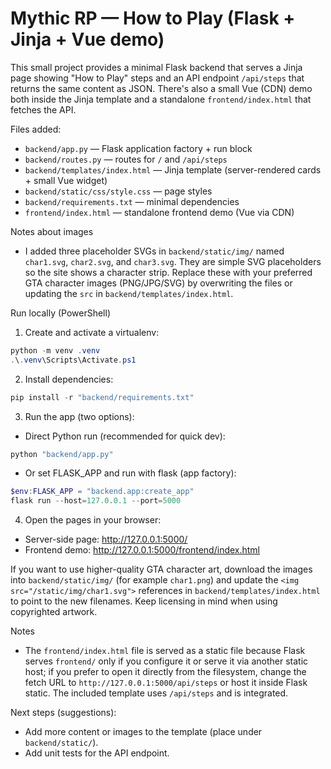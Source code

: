 # Mythic RP — How to Play (Flask + Jinja + Vue demo)

This small project provides a minimal Flask backend that serves a Jinja page showing "How to Play" steps and an API endpoint `/api/steps` that returns the same content as JSON. There's also a small Vue (CDN) demo both inside the Jinja template and a standalone `frontend/index.html` that fetches the API.

Files added:

- `backend/app.py` — Flask application factory + run block
- `backend/routes.py` — routes for `/` and `/api/steps`
- `backend/templates/index.html` — Jinja template (server-rendered cards + small Vue widget)
- `backend/static/css/style.css` — page styles
- `backend/requirements.txt` — minimal dependencies
- `frontend/index.html` — standalone frontend demo (Vue via CDN)

Notes about images

- I added three placeholder SVGs in `backend/static/img/` named `char1.svg`, `char2.svg`, and `char3.svg`. They are simple SVG placeholders so the site shows a character strip. Replace these with your preferred GTA character images (PNG/JPG/SVG) by overwriting the files or updating the `src` in `backend/templates/index.html`.

Run locally (PowerShell)

1. Create and activate a virtualenv:

```powershell
python -m venv .venv
.\.venv\Scripts\Activate.ps1
```

2. Install dependencies:

```powershell
pip install -r "backend/requirements.txt"
```

3. Run the app (two options):

- Direct Python run (recommended for quick dev):

```powershell
python "backend/app.py"
```

- Or set FLASK_APP and run with flask (app factory):

```powershell
$env:FLASK_APP = "backend.app:create_app"
flask run --host=127.0.0.1 --port=5000
```

4. Open the pages in your browser:

- Server-side page: http://127.0.0.1:5000/
- Frontend demo: http://127.0.0.1:5000/frontend/index.html

If you want to use higher-quality GTA character art, download the images into `backend/static/img/` (for example `char1.png`) and update the `<img src="/static/img/char1.svg">` references in `backend/templates/index.html` to point to the new filenames. Keep licensing in mind when using copyrighted artwork.

Notes

- The `frontend/index.html` file is served as a static file because Flask serves `frontend/` only if you configure it or serve it via another static host; if you prefer to open it directly from the filesystem, change the fetch URL to `http://127.0.0.1:5000/api/steps` or host it inside Flask static. The included template uses `/api/steps` and is integrated.

Next steps (suggestions):

- Add more content or images to the template (place under `backend/static/`).
- Add unit tests for the API endpoint.
